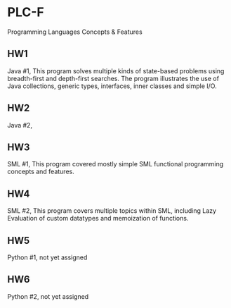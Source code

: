 PLC-F
=====

Programming Languages Concepts &amp; Features

HW1
-----
Java #1, This program solves multiple kinds of state-based problems using breadth-first and depth-first searches. The program illustrates the use of Java collections, generic types, interfaces, inner classes and simple I/O.

HW2
-----
Java #2, 

HW3
-----
SML #1, This program covered mostly simple SML functional programming concepts and features.

HW4
-----
SML #2, This program covers multiple topics within SML, including Lazy Evaluation of custom datatypes and memoization of functions.

HW5
-----
Python #1, not yet assigned

HW6
-----
Python #2, not yet assigned